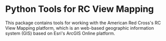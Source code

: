 # Python Tools for RC View Mapping

This package contains tools for working with the American Red Cross's RC View
Mapping platform, which is an web-based geographic information system (GIS)
based on Esri's ArcGIS Online platform.
